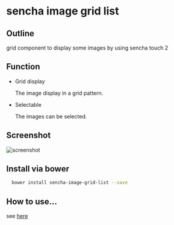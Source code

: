 
# sencha image grid list

## Outline

grid component to display some images by using sencha touch 2 

## Function

* Grid display

	The image display in a grid pattern.

* Selectable

	The images can be selected.
	
## Screenshot

![screenshot](https://pbs.twimg.com/media/BBL40gFCUAAKUX8.png:large "screenshot")

## Install via bower

```bash
  bower install sencha-image-grid-list --save
```

## How to use...

see [here](http://scriptogr.am/tkashiro/post/how-to-use-custom-component-by-using-bower-in-sencha-touch)
